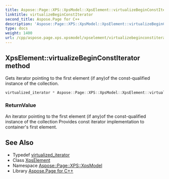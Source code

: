 ```yaml
---
title: Aspose::Page::XPS::XpsModel::XpsElement::virtualizeBeginConstIterator method
linktitle: virtualizeBeginConstIterator
second_title: Aspose.Page for C++
description: 'Aspose::Page::XPS::XpsModel::XpsElement::virtualizeBeginConstIterator method. Gets iterator pointing to the first element (if any)of the const-qualified instance of the collection in C++.'
type: docs
weight: 1400
url: /cpp/aspose.page.xps.xpsmodel/xpselement/virtualizebeginconstiterator/
---
```

## XpsElement::virtualizeBeginConstIterator method


Gets iterator pointing to the first element (if any)of the const-qualified instance of the collection.

```cpp
virtualized_iterator * Aspose::Page::XPS::XpsModel::XpsElement::virtualizeBeginConstIterator() const override
```


### ReturnValue

An iterator pointing to the first element (if any)of the const-qualified instance of the collection Provides const iterator implementation to container's first element.

## See Also

* Typedef [virtualized_iterator](../virtualized_iterator/)
* Class [XpsElement](../)
* Namespace [Aspose::Page::XPS::XpsModel](../../)
* Library [Aspose.Page for C++](../../../)
